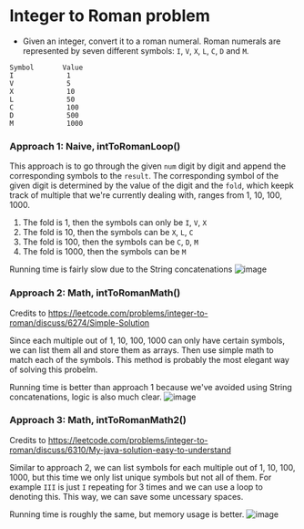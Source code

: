 # Integer to Roman problem
* Given an integer, convert it to a roman numeral. Roman numerals are represented by seven different symbols: `I`, `V`, `X`, `L`, `C`, `D` and `M`.
```
Symbol       Value
I             1
V             5
X             10
L             50
C             100
D             500
M             1000
```

### Approach 1: Naive, intToRomanLoop()
This approach is to go through the given `num` digit by digit and append the corresponding symbols to the `result`. The corresponding symbol of the given digit is determined by the value of the digit and the `fold`, which keepk track of multiple that we're currently dealing with, ranges from 1, 10, 100, 1000.
1. The fold is 1, then the symbols can only be `I`, `V`, `X`
2. The fold is 10, then the symbols can be `X`, `L`, `C`
3. The fold is 100, then the symbols can be `C`, `D`, `M`
4. The fold is 1000, then the symbols can be `M`

Running time is fairly slow due to the String concatenations
![image](https://user-images.githubusercontent.com/25105806/118616818-e58a4480-b776-11eb-9a51-41573aa689b8.png)



### Approach 2: Math, intToRomanMath()
Credits to https://leetcode.com/problems/integer-to-roman/discuss/6274/Simple-Solution

Since each multiple out of 1, 10, 100, 1000 can only have certain symbols, we can list them all and store them as arrays. Then use simple math to match each of the symbols. This method is probably the most elegant way of solving this probelm. 

Running time is better than approach 1 because we've avoided using String concatenations, logic is also much clear.
![image](https://user-images.githubusercontent.com/25105806/118619003-0bb0e400-b779-11eb-976a-541ec8a3b0d6.png)



### Approach 3: Math, intToRomanMath2()
Credits to https://leetcode.com/problems/integer-to-roman/discuss/6310/My-java-solution-easy-to-understand

Similar to approach 2, we can list symbols for each multiple out of 1, 10, 100, 1000, but this time we only list unique symbols but not all of them. For example `III` is just `I` repeating for 3 times and we can use a loop to denoting this. This way, we can save some uncessary spaces. 

Running time is roughly the same, but memory usage is better.
![image](https://user-images.githubusercontent.com/25105806/118618106-2171d980-b778-11eb-8dc2-4d1a9319e755.png)



